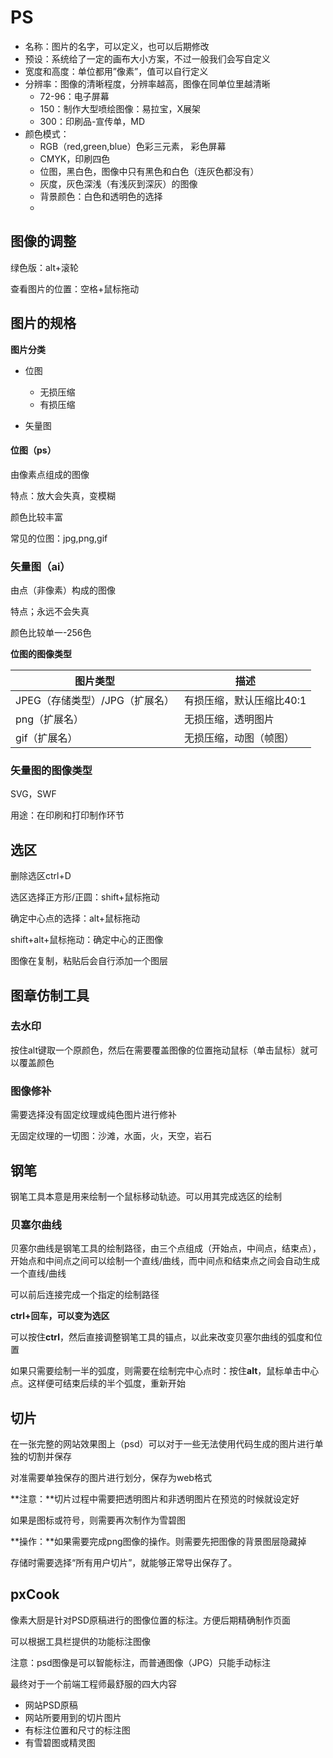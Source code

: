 # PS

- 名称：图片的名字，可以定义，也可以后期修改
- 预设：系统给了一定的画布大小方案，不过一般我们会写自定义
- 宽度和高度：单位都用”像素”，值可以自行定义
- 分辨率：图像的清晰程度，分辨率越高，图像在同单位里越清晰
  - 72-96：电子屏幕
  - 150：制作大型喷绘图像：易拉宝，X展架
  - 300：印刷品-宣传单，MD
- 颜色模式：
  - RGB（red,green,blue）色彩三元素， 彩色屏幕
  - CMYK，印刷四色
  - 位图，黑白色，图像中只有黑色和白色（连灰色都没有）
  - 灰度，灰色深浅（有浅灰到深灰）的图像
  - 背景颜色：白色和透明色的选择
  - 

## 图像的调整

绿色版：alt+滚轮

查看图片的位置：空格+鼠标拖动





## 图片的规格

**图片分类**

- 位图
  - 无损压缩
  - 有损压缩
  
- 矢量图

  

#### 位图（ps）

由像素点组成的图像

特点：放大会失真，变模糊

颜色比较丰富

常见的位图：jpg,png,gif



### 矢量图（ai）

由点（非像素）构成的图像

特点；永远不会失真

颜色比较单一-256色

**位图的图像类型**

| 图片类型                       | 描述                     |
| ------------------------------ | ------------------------ |
| JPEG（存储类型）/JPG（扩展名） | 有损压缩，默认压缩比40:1 |
| png（扩展名）                  | 无损压缩，透明图片       |
| gif（扩展名）                  | 无损压缩，动图（帧图）   |



### 矢量图的图像类型

SVG，SWF

用途：在印刷和打印制作环节



## 选区

删除选区ctrl+D

选区选择正方形/正圆：shift+鼠标拖动

确定中心点的选择：alt+鼠标拖动

shift+alt+鼠标拖动：确定中心的正图像

图像在复制，粘贴后会自行添加一个图层



## 图章仿制工具

### 去水印

按住alt键取一个原颜色，然后在需要覆盖图像的位置拖动鼠标（单击鼠标）就可以覆盖颜色



### 图像修补

需要选择没有固定纹理或纯色图片进行修补

无固定纹理的一切图：沙滩，水面，火，天空，岩石



## 钢笔

钢笔工具本意是用来绘制一个鼠标移动轨迹。可以用其完成选区的绘制



### 贝塞尔曲线

贝塞尔曲线是钢笔工具的绘制路径，由三个点组成（开始点，中间点，结束点），开始点和中间点之间可以绘制一个直线/曲线，而中间点和结束点之间会自动生成一个直线/曲线

可以前后连接完成一个指定的绘制路径

**ctrl+回车，可以变为选区**

可以按住**ctrl**，然后直接调整钢笔工具的锚点，以此来改变贝塞尔曲线的弧度和位置

如果只需要绘制一半的弧度，则需要在绘制完中心点时：按住**alt**，鼠标单击中心点。这样便可结束后续的半个弧度，重新开始



## 切片

在一张完整的网站效果图上（psd）可以对于一些无法使用代码生成的图片进行单独的切割并保存

对准需要单独保存的图片进行划分，保存为web格式

**注意：**切片过程中需要把透明图片和非透明图片在预览的时候就设定好

如果是图标或符号，则需要再次制作为雪碧图

**操作：**如果需要完成png图像的操作。则需要先把图像的背景图层隐藏掉

存储时需要选择“所有用户切片”，就能够正常导出保存了。



## pxCook

像素大厨是针对PSD原稿进行的图像位置的标注。方便后期精确制作页面

可以根据工具栏提供的功能标注图像

注意：psd图像是可以智能标注，而普通图像（JPG）只能手动标注

最终对于一个前端工程师最舒服的四大内容

- 网站PSD原稿
- 网站所要用到的切片图片
- 有标注位置和尺寸的标注图
- 有雪碧图或精灵图